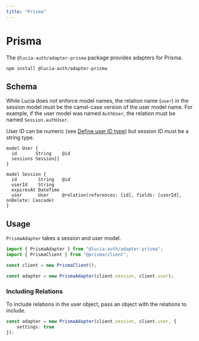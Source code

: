 ```yaml
---
title: "Prisma"
---
```


# Prisma

The `@lucia-auth/adapter-prisma` package provides adapters for Prisma.

```
npm install @lucia-auth/adapter-prisma
```

## Schema

While Lucia does not enforce model names, the relation name (`user`) in the session model must be the camel-case version of the user model name. For example, if the user model was named `AuthUser`, the relation must be named `Session.authUser`.

User ID can be numeric (see [Define user ID type](/basics/users#define-user-id-type)) but session ID must be a string type.

```prisma
model User {
  id       String    @id
  sessions Session[]
}

model Session {
  id        String   @id
  userId    String
  expiresAt DateTime
  user      User     @relation(references: [id], fields: [userId], onDelete: Cascade)
}
```

## Usage

`PrismaAdapter` takes a session and user model.

```ts
import { PrismaAdapter } from "@lucia-auth/adapter-prisma";
import { PrismaClient } from "@prisma/client";

const client = new PrismaClient();

const adapter = new PrismaAdapter(client.session, client.user);
```

### Including Relations

To include relations in the user object, pass an object with the relations to include.

```ts
const adapter = new PrismaAdapter(client.session, client.user, {
	settings: true
});
```
